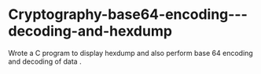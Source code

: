 Cryptography-base64-encoding---decoding-and-hexdump
===================================================

Wrote a C program to display hexdump and also perform base 64 encoding and decoding of data . 
